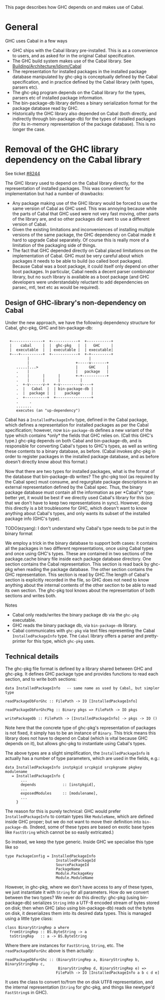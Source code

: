 
This page describes how GHC depends on and makes use of Cabal.

# General


GHC uses Cabal in a few ways

- GHC ships with the Cabal library pre-installed. This is as a convenience to users, and as asked for in the original Cabal specification.
- The GHC build system makes use of the Cabal library. See [Building/Architecture/Idiom/Cabal](building/architecture/idiom/cabal)
- The representation for installed packages in the installed package database manipulated by ghc-pkg is conceptually defined by the Cabal specification, and in practice defined by the Cabal library (with types, parsers etc).
- The ghc-pkg program depends on the Cabal library for the types, parsers etc of installed package information.
- The bin-package-db library defines a binary serialization format for the package database read by GHC.
- Historically the GHC library also depended on Cabal (both directly, and indirectly through bin-package-db) for the types of installed packages (for its in-memory representation of the package database). This is no longer the case.

# Removal of the GHC library dependency on the Cabal library


See ticket [\#8244](https://gitlab.haskell.org//ghc/ghc/issues/8244)


The GHC library used to depend on the Cabal library directly, for the representation of installed packages. This was convenient for implementation but had a number of drawbacks:

- Any package making use of the GHC library would be forced to use the same version of Cabal as GHC used. This was annoying because while the parts of Cabal that GHC used were not very fast moving, other parts of the library are, and so other packages did want to use a different version of Cabal.
- Given the existing limitations and inconveniences of installing multiple versions of the same package, the GHC dependency on Cabal made it hard to upgrade Cabal separately. Of course this is really more of a limitation of the packaging side of things.
- The fact that GHC depended directly on Cabal placed limitations on the implementation of Cabal. GHC must be very careful about which packages it needs to be able to build (so called boot packages). Because Cabal was a boot package, it could itself only depend on other boot packages. In particular, Cabal needs a decent parser combinator library, but no such library is available as a boot package (and GHC developers were understandably reluctant to add dependencies on parsec, mtl, text etc as would be required).

## Design of GHC-library's non-dependency on Cabal


Under the new approach, we have the following dependency structure for Cabal, ghc-pkg, GHC and bin-package-db:

```wiki

  +--------------+  +------------+  +-----------+
  |    cabal     |  |  ghc-pkg   |  |   GHC     |
  |  executable  |  | executable |  | executable|
  +---+----------+  +------------+  +-+---------+
          |                           |
          |                     +-----v-------+
     .....|...>                 |     GHC     |
     .    |                     |   package   |
     .    |      |      |       +-+-----------+
     .    |      |      |         |
     .  +-v------v-+  +-v---------v----+
     .  |   Cabal  |  | bin-package-db |
     .  |  package |  |    package     |
     .  +----------+  +----------------+
     .     .
     .......
     executes (an "up-dependency")
```


Cabal has a `InstalledPackageInfo` type, defined in the Cabal package, which defines a representation for installed packages as per the Cabal specification; however, now `bin-package-db` defines a new variant of the type which contains \*only\* the fields that GHC relies on. (Call this GHC's type.) ghc-pkg depends on both Cabal and bin-package-db, and is responsible for converting Cabal's types to GHC's types, as well as writing these contents to a binary database, as before. (Cabal invokes ghc-pkg in order to register packages in the installed package database, and as before doesn't directly know about this format.)


Now that there are two types for installed packages, what is the format of the database that bin-package-db writes? The ghc-pkg tool (as required by the Cabal spec) must consume, and regurgitate package descriptions in an external representation defined by the Cabal spec. Thus, the binary package database must contain all the information as per \*Cabal's\* type; better yet, it would be best if we directly used Cabal's library for this (so that we don't have to keep two representations in sync). However, doing this directly is a bit troublesome for GHC, which doesn't want to know anything about Cabal's types, and only wants its subset of the installed package info (GHC's type).

TODO(ezyang): I don't understand why Cabal's type needs to be put in the binary format


We employ a trick in the binary database to support both cases: it contains all the packages in two different representations, once using Cabal types and once using GHC's types. These are contained in two sections of the package.cache binary file inside each package database directory. One section contains the Cabal representation. This section is read back by ghc-pkg when reading the package database. The other section contains the GHC representation. This section is read by GHC.The length of Cabal's section is explicitly recorded in the file, so GHC does not need to know anything about the internal contents of the other section to be able to read its own section. The ghc-pkg tool knows about the representation of both sections and writes both.


Notes

- Cabal only reads/writes the binary package db via the `ghc-pkg` executable.
- GHC reads the binary package db, via `bin-package-db` library.
- Cabal communicates with `ghc-pkg` via text files representing the Cabal `InstalledPackageInfo` type.  The `Cabal` library offers a parser and pretty-printer for this type, which `ghc-pkg` uses.

## Technical details


The ghc-pkg file format is defined by a library shared between GHC and ghc-pkg. It defines GHC package type and provides functions to read each section, and to write both sections:

```wiki
data InstalledPackageInfo   -- same name as used by Cabal, but simpler type

readPackageDbForGhc :: FilePath -> IO [InstalledPackageInfo]

readPackageDbForGhcPkg :: Binary pkgs => FilePath -> IO pkgs

writePackageDb :: FilePath -> [InstalledPackageInfo] -> pkgs -> IO ()
```


Note here that the concrete type of ghc-pkg's representation of packages is not fixed, it simply has to be an instance of `Binary`. This trick means this library does not have to depend on Cabal (which is vital because GHC depends on it), but allows ghc-pkg to instantiate using Cabal's types.


The above types are a slight simplification, the `InstalledPackageInfo` is actually has a number of type parameters, which are used in the fields, e.g.:

```wiki
data InstalledPackageInfo instpkgid srcpkgid srcpkgname pkgkey modulename
   = InstalledPackageInfo {
       ...
       depends            :: [instpkgid],
       ...
       exposedModules     :: [modulename],
       ...
     }
```


The reason for this is purely technical: GHC would prefer `InstalledPackageInfo` to contain types like `ModuleName`, which are defined inside GHC proper; but we do not want to move their definition into `bin-package-db`. (Indeed, some of these types are based on exotic base types like `FastString` which cannot be so easily extricated.)


So instead, we keep the type generic. Inside GHC we specialise this type like so

```wiki
type PackageConfig = InstalledPackageInfo
                       InstalledPackageId
                       SourcePackageId
                       PackageName
                       Module.PackageKey
                       Module.ModuleName
```


However, in ghc-pkg, where we don't have access to any of these types, we just instantiate it with `String` for all parameters. How do we convert between the two types? We never do this directly: ghc-pkg (using bin-package-db) serializes `String` into a UTF-8 encoded stream of bytes stored on disk; then when GHC (also using bin-package-db) reads out the bytes on disk, it deserializes them into its desired data types. This is managed using a little type class:

```wiki
class BinaryStringRep a where
  fromStringRep :: BS.ByteString -> a
  toStringRep   :: a -> BS.ByteString
```


Where there are instances for `FastString`, `String`, etc. The `readPackageDbForGhc` above is then actually:

```wiki
readPackageDbForGhc :: (BinaryStringRep a, BinaryStringRep b, BinaryStringRep c,
                        BinaryStringRep d, BinaryStringRep e) =>
                       FilePath -> IO [InstalledPackageInfo a b c d e]
```


It uses the class to convert to/from the on disk UTF8 representation, and the internal representation (`String` for ghc-pkg, and things like newtype'd `FastString`s in GHC).
